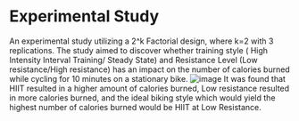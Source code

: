 # Experimental Study

An experimental study utilizing a 2^k Factorial design, where k=2 with 3 replications. The study aimed to discover whether training style ( High Intensity Interval Training/ Steady State) and Resistance Level (Low resistance/High resistance) has an impact on the number of calories burned while cycling for 10 minutes on a stationary bike. 
![image](https://user-images.githubusercontent.com/77587135/128116782-17cd6bb4-3733-4533-a69e-22eb4f91d82f.png)
It was found that HIIT resulted in a higher amount of calories burned, Low resistance resulted in more calories burned, and the ideal biking style which would yield the highest number of calories burned would be HIIT at Low Resistance. 
